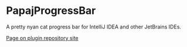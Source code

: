 # PapajProgressBar

A pretty nyan cat progress bar for IntelliJ IDEA and other JetBrains IDEs.

[Page on plugin repository site](https://plugins.jetbrains.com/plugin/8575-nyan-progress-bar)
